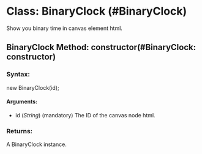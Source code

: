 Class: BinaryClock (#BinaryClock)
========================================================

Show you binary time in canvas element html.


BinaryClock Method: constructor(#BinaryClock: constructor)
--------------------------------------------------------------------------------

### Syntax: 

new BinaryClock(id);
 
#### Arguments:
  
- id (*String*) (mandatory) The ID of the canvas node html.

### Returns:

A BinaryClock instance.
